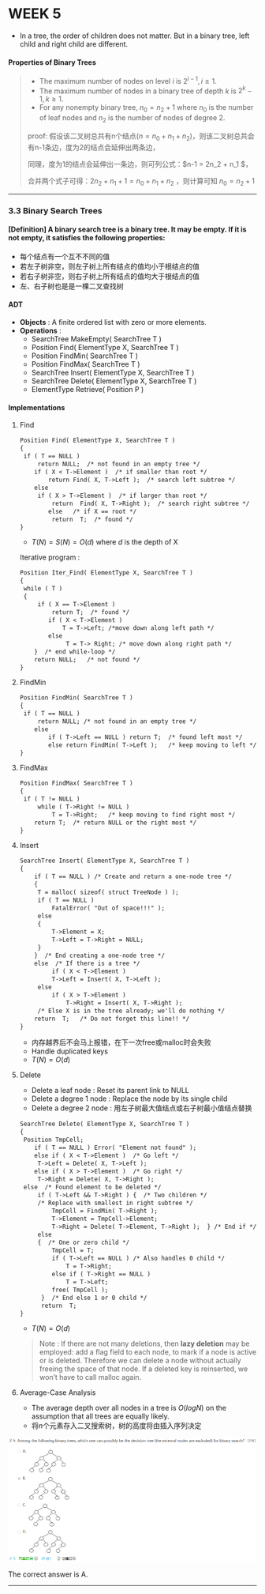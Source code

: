 # WEEK 5

- In a tree, the order of children does not matter. But in a binary tree, left child and right child are different.

#### Properties of Binary Trees

> - The maximum number of nodes on level $i$ is $2^{i-1},i\geq1$.
> - The maximum number of nodes in a binary tree of depth $k$ is $2^k-1,k\geq1$.
> -  For any nonempty binary tree, $n_0 = n_2 + 1$ where $n_0$ is the number of leaf nodes and $n_2$ is the number of nodes of degree 2.
>
> proof:   假设该二叉树总共有n个结点($n =n_0+n_1+n_2$)，则该二叉树总共会有n-1条边，度为2的结点会延伸出两条边，
>
> 同理，度为1的结点会延伸出一条边，则可列公式：$n-1 = 2n_2 + n_1 $，
>
> 合并两个式子可得：$2n_2 + n_1 +1 =n_0 + n_1 + n_2$ ，则计算可知 $n_0=n_2+1$

---

### 3.3 Binary Search Trees

#### [Definition] A binary search tree is a binary tree.  It may be empty.  If it is not empty, it satisfies the following properties:

- 每个结点有一个互不不同的值
- 若左子树非空，则左子树上所有结点的值均小于根结点的值
- 若右子树非空，则右子树上所有结点的值均大于根结点的值
- 左、右子树也是是一棵二叉查找树

#### ADT

- **Objects** : A finite ordered list with zero or more elements.
- **Operations** :
  - SearchTree  MakeEmpty( SearchTree T )
  - Position  Find( ElementType X, SearchTree T )
  - Position  FindMin( SearchTree T )
  - Position  FindMax( SearchTree T )
  - SearchTree  Insert( ElementType X, SearchTree T )
  - SearchTree  Delete( ElementType X, SearchTree T )
  - ElementType  Retrieve( Position P )

#### Implementations

1. Find

   ```pseudocode
   Position Find( ElementType X, SearchTree T ) 
   { 
   	if ( T == NULL ) 
       	return NULL;  /* not found in an empty tree */
       if ( X < T->Element )  /* if smaller than root */
           return Find( X, T->Left );  /* search left subtree */
       else 
   		if ( X > T->Element )  /* if larger than root */
   	  		return  Find( X, T->Right );  /* search right subtree */
           else   /* if X == root */
   	  		return  T;  /* found */
   } 
   ```

   - $T(N)=S(N)=O(d)$ where $d$ is the depth of X

   Iterative program :

   ```pseudocode
   Position Iter_Find( ElementType X, SearchTree T ) 
   { 
   	while ( T )
   	{
       	if ( X == T->Element )  
   			return T;  /* found */
           if ( X < T->Element )
               T = T->Left; /*move down along left path */
           else
    			T = T-> Right; /* move down along right path */
       }  /* end while-loop */
       return NULL;   /* not found */
   } 
   ```

2. FindMin

   ```pseudocode
   Position FindMin( SearchTree T ) 
   { 
   	if ( T == NULL )   
       	return NULL; /* not found in an empty tree */
       else 
           if ( T->Left == NULL ) return T;  /* found left most */
           else return FindMin( T->Left );   /* keep moving to left */
   } 
   ```

3. FindMax

   ```pseudocode
   Position FindMax( SearchTree T ) 
   { 
   	if ( T != NULL ) 
       	while ( T->Right != NULL )   
   			T = T->Right;   /* keep moving to find right most */
       return T;  /* return NULL or the right most */
   } 
   ```

4. Insert

   ```pseudocode
   SearchTree Insert( ElementType X, SearchTree T ) 
   { 
       if ( T == NULL ) /* Create and return a one-node tree */ 
       { 
   		T = malloc( sizeof( struct TreeNode ) ); 
   		if ( T == NULL ) 
   			FatalError( "Out of space!!!" ); 
   		else 
   		{ 
   			T->Element = X; 
   	    	T->Left = T->Right = NULL; 
   	    } 
       }  /* End creating a one-node tree */
       else  /* If there is a tree */
    		if ( X < T->Element ) 
   	   		T->Left = Insert( X, T->Left ); 
   		else 
   	   		if ( X > T->Element ) 
   	      		T->Right = Insert( X, T->Right ); 
   	   	/* Else X is in the tree already; we'll do nothing */ 
       return  T;   /* Do not forget this line!! */ 
   }
   ```

   - 内存越界后不会马上报错，在下一次free或malloc时会失败
   - Handle duplicated keys
   - $T(N)=O(d)$

5. Delete

   - Delete a leaf node : Reset its parent link to NULL
   - Delete a degree 1 node : Replace the node by its single child
   - Delete a degree 2 node : 用左子树最大值结点或右子树最小值结点替换

   ```pseudocode
   SearchTree Delete( ElementType X, SearchTree T ) 
   {    
   	Position TmpCell; 
       if ( T == NULL ) Error( "Element not found" ); 
       else if ( X < T->Element )  /* Go left */ 
   		T->Left = Delete( X, T->Left ); 
       else if ( X > T->Element )  /* Go right */ 
   	    T->Right = Delete( X, T->Right ); 
   	else  /* Found element to be deleted */ 
   	    if ( T->Left && T->Right ) {  /* Two children */ 
   	    /* Replace with smallest in right subtree */ 
   	    	TmpCell = FindMin( T->Right ); 
   	        T->Element = TmpCell->Element; 
   	        T->Right = Delete( T->Element, T->Right );  } /* End if */
   	    else 
   	    {  /* One or zero child */ 
   	        TmpCell = T; 
   	        if ( T->Left == NULL ) /* Also handles 0 child */ 
   		    	T = T->Right; 
   	        else if ( T->Right == NULL )  
   	        	T = T->Left; 
   	        free( TmpCell );  
   	     }  /* End else 1 or 0 child */
         return  T; 
   }
   ```

   - $T(N)=O(d)$

   > Note : If there are not many deletions, then **lazy deletion** may be employed: add a flag field to each node, to mark if a node is active or is deleted.  Therefore we can delete a node without actually freeing the space of that node.  If a deleted key is reinserted, we won’t have to call malloc again.

6. Average-Case Analysis
   
   - The average depth over all nodes in a tree is $O(logN)$ on the assumption that all trees are equally likely.
   - 将$n$个元素存入二叉搜索树，树的高度将由插入序列决定

<img src="picture/5-1.png" alt="5-1" style="zoom:80%;" />

The correct answer is A.

---

